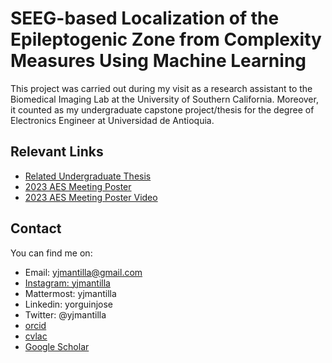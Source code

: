 # SEEG-based Localization of the Epileptogenic Zone from Complexity Measures Using Machine Learning

This project was carried out during my visit as a research assistant to the Biomedical Imaging Lab at the University of Southern California.
Moreover, it counted as my undergraduate capstone project/thesis for the degree of Electronics Engineer at Universidad de Antioquia.

## Relevant Links
- [Related Undergraduate Thesis](https://drive.google.com/file/d/1DBxdYuWOrBxcHbKUoenyRB_PmI1DhNZd/view?usp=sharing)
- [2023 AES Meeting Poster](https://drive.google.com/file/d/1WVtUo-4-H_rttqZbF2HA0KJW5-oFLS9S/view?usp=sharing)
- [2023 AES Meeting Poster Video](https://youtu.be/cadb3l1Z9aY)

## Contact

You can find me on:

- Email: yjmantilla@gmail.com
- [Instagram: yjmantilla](https://www.instagram.com/yjmantilla/)
- Mattermost: yjmantilla
- Linkedin: yorguinjose
- Twitter: @yjmantilla
- [orcid](https://orcid.org/0000-0003-4473-0876)
- [cvlac](https://scienti.minciencias.gov.co/cvlac/visualizador/generarCurriculoCv.do?cod_rh=0001659280)
- [Google Scholar](https://scholar.google.com/citations?user=9W-bHVkAAAAJ)
